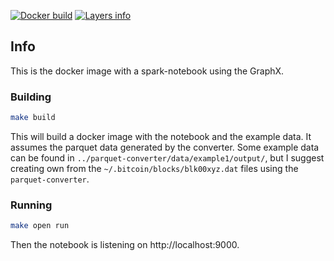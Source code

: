 [![Docker build](https://img.shields.io/docker/automated/jkremser/bitcoin-spark-notebook.svg)](https://hub.docker.com/r/jkremser/bitcoin-spark-notebook)
[![Layers info](https://images.microbadger.com/badges/image/jkremser/bitcoin-spark-notebook.svg)](https://microbadger.com/images/jkremser/bitcoin-spark-notebook)
## Info

This is the docker image with a spark-notebook using the GraphX.

### Building

```bash
make build
```
This will build a docker image with the notebook and the example data. It assumes
the parquet data generated by the converter.
Some example data can be found in `../parquet-converter/data/example1/output/`, but
I suggest creating own from the `~/.bitcoin/blocks/blk00xyz.dat` files using the
`parquet-converter`.

### Running

```bash
make open run
```

Then the notebook is listening on http://localhost:9000.
